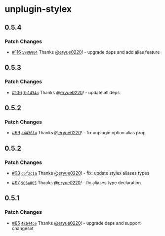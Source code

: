 # unplugin-stylex

## 0.5.4

### Patch Changes

- [#116](https://github.com/eryue0220/unplugin-stylex/pull/116) [`5986904`](https://github.com/eryue0220/unplugin-stylex/commit/5986904215a04fa5774167a5031c7ddc5de000f8) Thanks [@eryue0220](https://github.com/eryue0220)! - upgrade deps and add alias feature

## 0.5.3

### Patch Changes

- [#106](https://github.com/eryue0220/unplugin-stylex/pull/106) [`1b1434a`](https://github.com/eryue0220/unplugin-stylex/commit/1b1434a099f64c0fc05d06914d77a6597e9ff10a) Thanks [@eryue0220](https://github.com/eryue0220)! - update all deps

## 0.5.2

### Patch Changes

- [#99](https://github.com/eryue0220/unplugin-stylex/pull/99) [`e44301a`](https://github.com/eryue0220/unplugin-stylex/commit/e44301a934c65e46dc00de650c910babb31e2525) Thanks [@eryue0220](https://github.com/eryue0220)! - fix unplugin option alias prop

## 0.5.2

### Patch Changes

- [#93](https://github.com/eryue0220/unplugin-stylex/pull/93) [`d5f2c1a`](https://github.com/eryue0220/unplugin-stylex/commit/d5f2c1a287ac7325fb6c0ce07355f10600dc01a2) Thanks [@eryue0220](https://github.com/eryue0220)! - fix: update stylex aliases types

- [#97](https://github.com/eryue0220/unplugin-stylex/pull/97) [`906a065`](https://github.com/eryue0220/unplugin-stylex/commit/906a065c7f9cb84821bf3dc8567e1410fcdb59df) Thanks [@eryue0220](https://github.com/eryue0220)! - fix aliases type declaration

## 0.5.1

### Patch Changes

- [#85](https://github.com/eryue0220/unplugin-stylex/pull/85) [`47b44ce`](https://github.com/eryue0220/unplugin-stylex/commit/47b44ce40113613aea856f8731b89ec2f1f15e9a) Thanks [@eryue0220](https://github.com/eryue0220)! - upgrade deps and support changeset
